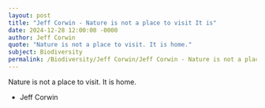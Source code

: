 ```yaml
---
layout: post
title: "Jeff Corwin - Nature is not a place to visit It is"
date: 2024-12-28 12:00:00 -0000
author: Jeff Corwin
quote: "Nature is not a place to visit. It is home."
subject: Biodiversity
permalink: /Biodiversity/Jeff Corwin/Jeff Corwin - Nature is not a place to visit It is
---
```


Nature is not a place to visit. It is home.

- Jeff Corwin

